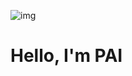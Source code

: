![img]("https://cdn.discordapp.com/attachments/1257223209313636383/1257224348121436252/GudakoWithGun.png?ex=66c8d7aa&is=66c7862a&hm=4aa2b340934604ea922267beae5dd5f3156edd1b7352b576333124e9ec57c792&")

# Hello, I'm PAI

<!--
**itzPEKOS/itzPEKOS** is a ✨ _special_ ✨ repository because its `README.md` (this file) appears on your GitHub profile.

Here are some ideas to get you started:

- 🔭 I’m currently working on ...
- 🌱 I’m currently learning ...
- 👯 I’m looking to collaborate on ...
- 🤔 I’m looking for help with ...
- 💬 Ask me about ...
- 📫 How to reach me: ...
- 😄 Pronouns: ...
- ⚡ Fun fact: ...
-->
